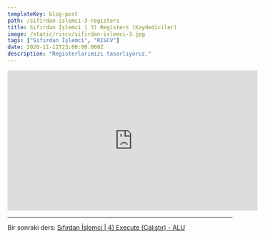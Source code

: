```yaml
---
templateKey: blog-post
path: /sifirdan-islemci-3-registers
title: Sıfırdan İşlemci | 3) Registers (Kaydediciler)
image: /static/riscv/sifirdan-islemci-3.jpg
tags: ["Sıfırdan İşlemci", "RISCV"]
date: 2020-11-12T23:00:00.000Z
description: "Registerlarımızı tasarlıyoruz."
---
```


<iframe width="560" height="315" src="https://www.youtube-nocookie.com/embed/lixgWkTu60U" frameborder="0" allow="accelerometer; autoplay; clipboard-write; encrypted-media; gyroscope; picture-in-picture" allowfullscreen></iframe>

---
Bir sonraki ders: [Sıfırdan İşlemci | 4) Execute (Çalıştır) - ALU](#)